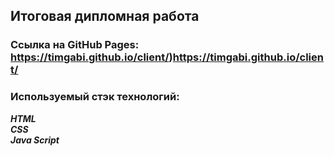 ## Итоговая дипломная работа
### Cсылка на GitHub Pages:  https://timgabi.github.io/client/)https://timgabi.github.io/client/
### Используемый стэк технологий:  
__*HTML*__  
__*CSS*__  
__*Java Script*__  
